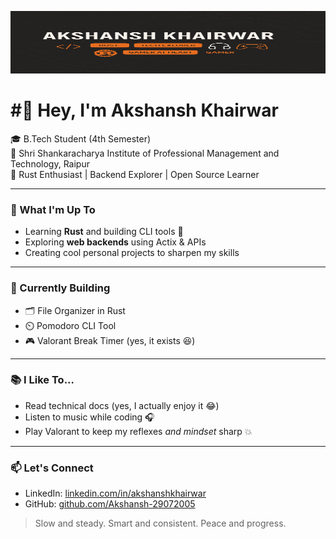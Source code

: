<p align="center">
  <img src="https://raw.githubusercontent.com/Akshansh-29072005/Akshansh-29072005/main/akshansh_banner.png" alt="Akshansh's Banner" width="100%" height="100px" />
</p>
 <h1>#👋 Hey, I'm Akshansh Khairwar</h1>

🎓 B.Tech Student (4th Semester)  
🏫 Shri Shankaracharya Institute of Professional Management and Technology, Raipur  
🦀 Rust Enthusiast | Backend Explorer | Open Source Learner  

---

### 🚀 What I'm Up To
- Learning **Rust** and building CLI tools 🧠
- Exploring **web backends** using Actix & APIs
- Creating cool personal projects to sharpen my skills

---

### 💼 Currently Building
- 🗂️ File Organizer in Rust
- ⏲️ Pomodoro CLI Tool
- 🎮 Valorant Break Timer (yes, it exists 😆)

---

### 📚 I Like To...
- Read technical docs (yes, I actually enjoy it 😂)
- Listen to music while coding 🎧
- Play Valorant to keep my reflexes *and mindset* sharp 💥

---

### 📫 Let's Connect
- LinkedIn: [linkedin.com/in/akshanshkhairwar](https://www.linkedin.com/in/akshanshkhairwar)
- GitHub: [github.com/Akshansh-29072005](https://github.com/Akshansh-29072005)

> Slow and steady. Smart and consistent. Peace and progress.
